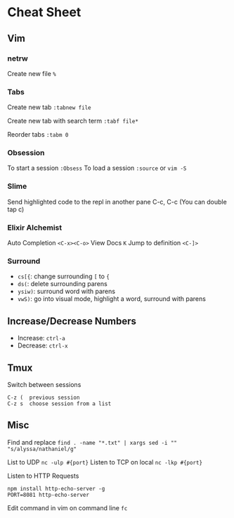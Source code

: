 # Cheat Sheet

## Vim
### netrw
Create new file
`%`

### Tabs
Create new tab
`:tabnew file`

Create new tab with search term
`:tabf file*`

Reorder tabs
`:tabm 0`

### Obsession
To start a session
`:Obsess`
To load a session
`:source` or `vim -S`

### Slime
Send highlighted code to the repl in another pane
C-c, C-c   (You can double tap c)

### Elixir Alchemist
Auto Completion `<C-x><C-o>`
View Docs `K`
Jump to definition `<C-]>`

### Surround
- `cs[{`: change surrounding `[` to `{`
- `ds(`: delete surrounding parens
- `ysiw)`: surround word with parens
- `vwS)`: go into visual mode, highlight a word, surround with parens

## Increase/Decrease Numbers
- Increase: `ctrl-a`
- Decrease: `ctrl-x`

## Tmux
Switch between sessions
```
C-z (  previous session
C-z s  choose session from a list
```

## Misc
Find and replace
`find . -name "*.txt" | xargs sed -i "" "s/alyssa/nathaniel/g"`

List to UDP
`nc -ulp #{port}`
Listen to TCP on local
`nc -lkp #{port}`

Listen to HTTP Requests
```
npm install http-echo-server -g
PORT=8081 http-echo-server
```

Edit command in vim on command line
`fc`


